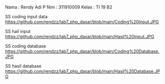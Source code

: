 Nama  : Rendy Adi P
Nim   : 311910009
Kelas : TI 19 B2

SS coding input data https://github.com/rendzz/lab7_php_dasar/blob/main/Coding%20Input.JPG

SS hail input https://github.com/rendzz/lab7_php_dasar/blob/main/Hasil%20Input.JPG

SS coding database https://github.com/rendzz/lab7_php_dasar/blob/main/Coding%20Database.JPG

SS hasil database https://github.com/rendzz/lab7_php_dasar/blob/main/Hasil%20Database.JPG
